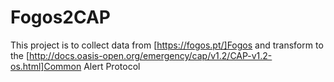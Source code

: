 # Fogos2CAP

This project is to collect data from [https://fogos.pt/]Fogos and transform to the [http://docs.oasis-open.org/emergency/cap/v1.2/CAP-v1.2-os.html]Common Alert Protocol

